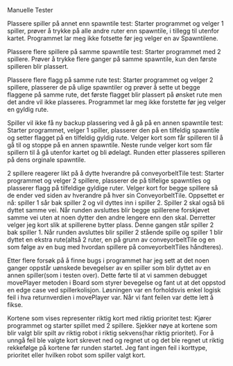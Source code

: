 Manuelle Tester

Plassere spiller på annet enn spawntile test: Starter programmet og velger 1 spiller, prøver å trykke på alle andre ruter enn spawntile, i tillegg til utenfor kartet. Programmet lar meg ikke fotsette før jeg velger en av Spawntilene.

Plassere flere spillere på samme spawntile test: Starter programmet med 2 spillere. Prøver å trykke flere ganger på samme spawntile, kun den første spilleren blir plassert.

Plassere flere flagg på samme rute test: Starter programmet og velger 2 spillere, plasserer de på ulige spawntiler og prøver å sette ut begge flaggene på samme rute, det første flagget blir plassert på ønsket rute men det andre vil ikke plasseres. Programmet lar meg ikke forstette før jeg velger en gyldig rute.

Spiller vil ikke få ny backup plassering ved å gå på en annen spawntile test: Starter programmet, velger 1 spiller, plasserer den på en tilfeldig spawntile og setter flagget på en tilfeldig gyldig rute. Velger kort som får spilleren til å gå til og stoppe på en annen spawntile. Neste runde velger kort som får spillern til å gå utenfor kartet og bli ødelagt. Runden etter plasseres spilleren på dens orginale spawntile. 

2 spillere reagerer likt på å dytte hverandre på conveyorbeltTile test: Starter programmet og velger 2 spillere, plasserer de på tilfelige spawntiles og plasserer flagg på tilfeldige gyldige ruter. Velger kort for begge spillere så de ender ved siden av hverandre på hver sin ConveyorbeltTile. Oppsettet er nå: spiller 1 sår bak spiller 2 og vil dyttes inn i spiller 2. Spiller 2 skal også bli dyttet samme vei. Når runden avsluttes blir begge spillerene forskjøvet samme vei uten at noen dytter den andre lengere enn den skal. Derretter velger jeg kort slik at spillerene bytter plass. Denne gangen står spiller 2 bak spiller 1. Når runden avsluttes blir spiller 2 stående spille og spiller 1 blir dyttet en ekstra rute(altså 2 ruter, en på grunn av conveyorbeltTile og en som følge av en bug med hvordan spillere på conveyorbeltTiles håndteres).

Etter flere forsøk på å finne bugs i programmet har jeg sett at det noen ganger oppstår uønskede bevegelser av en spiller som blir dyttet av en annen spiller(som i testen over). Dette førte til at vi sammen debugget movePlayer metoden i Board som styrer bevegelse og fant ut at det oppstod en edge case ved spillerkolisjon. Løsningen var en forholdsvis enkel logisk feil i hva returnverdien i movePlayer var. Når vi fant feilen var dette lett å fikse. 

Kortene som vises representer riktig kort med riktig prioritet test: Kjører programmet og starter spillet med 2 spillere. Sjekker nøye at kortene som blir valgt blir spilt av riktig robot i riktig sekvens(har riktig prioritet). For å unngå feil ble valgte kort skrevet ned og regnet ut og det ble regnet ut riktig rekkefølge på kortene før runden startet. Jeg fant ingen feil i korttype, prioritet eller hvilken robot som spiller valgt kort.  
